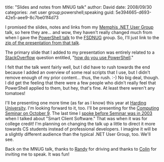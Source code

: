 
title: "Slides and notes from MNUG talk"
author: David
date: 2008/09/30
categories: .net user group;powershell;speaking
guid: 5e394665-d693-42e5-aee9-8c7be01f4d73

I promised the slides, notes and links from my [Memphis .NET User
Group](http://mnug.net) talk, so here they are... and wow, they haven't
really changed much from when I gave the [PowerShell
talk](/blog/2008/09/09/powershell-fsdnug-presentation-with-slides-and-notes/)
to the [FSDNUG](http://fsdnug.org) group. So, I'll just link to the [zip of
the presentation from that
talk](https://s3.amazonaws.com/mohundro/blog/2008-09-08-fsdnug-powershell-presentation.zip). 
 
The primary slide that I added to my presentation was entirely related to a
[StackOverflow](http://stackoverflow.com/) question entitled, "[how do you
use
PowerShell](http://stackoverflow.com/questions/8722/how-do-you-use-powershell)."
 
I felt that the talk went fairly well, but I did have to rush towards the
end because I added an overview of some real scripts that I use, but I
didn't remove enough of my prior content... thus, the rush. :-)  No big
deal, though. I did get the feeling that there were a few people who didn't
really feel that PowerShell applied to them, but hey, that's fine. At least
there weren't any tomatoes! 

I'll be presenting one more time (as far as I know) this year at [Harding
University](http://www.harding.edu). I'm looking forward to it, too. I'll be
presenting for the [Computing Seminar on October
9](http://www.harding.edu/comp/calendar.html). The last time I [spoke before
Seminar was in 2003](http://www.harding.edu/comp/compsem00s.html) when I
talked about "Smart Client Software." That was when it was for college
credit! I'm planning on changing the talk up a little to direct it more
towards CS students instead of professional developers. I imagine it will be
a slightly different audience than the typical .NET User Group, too. We'll
see. 

Back on the MNUG talk, thanks to [Randy](http://www.mysoftwarestartup.com/) for
driving and thanks to [Colin](http://www.colinneller.com/blog/) for inviting me
to speak. It was fun!

